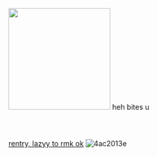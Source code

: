 <p align="left">
  <img src="https://github.com/user-attachments/assets/bfa01abf-bafd-443f-8c81-c6b7375cb002" width="200 height="200"  /> heh bites u
ㅤㅤㅤㅤㅤㅤㅤㅤㅤㅤㅤㅤㅤㅤㅤㅤㅤㅤㅤㅤㅤㅤㅤㅤㅤㅤㅤㅤㅤㅤㅤㅤㅤㅤㅤㅤㅤㅤㅤㅤㅤㅤㅤㅤㅤㅤㅤㅤㅤㅤㅤㅤㅤㅤㅤㅤㅤㅤㅤㅤㅤㅤㅤㅤㅤㅤㅤㅤㅤㅤㅤㅤㅤ
  
  [rentry, lazyy to rmk ok](https://rentry.co/aiiiaoni) ![4ac2013e](https://github.com/user-attachments/assets/6f79cba0-a6c1-48b5-80a0-47839b921a1d)


